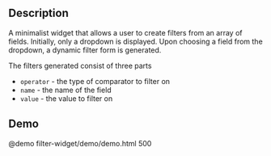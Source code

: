 <!--
@module {can.Component} filter-widget <filter-widget />
@parent spectre-canjs.components
@group filter-widget.types Types
-->

## Description

A minimalist widget that allows a user to create filters from an array of
fields. Initially, only a dropdown is displayed. Upon choosing a field from the
dropdown, a dynamic filter form is generated.

The filters generated consist of three parts
 - `operator` - the type of comparator to filter on
 - `name` - the name of the field
 - `value` - the value to filter on

## Demo

@demo filter-widget/demo/demo.html 500
